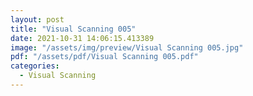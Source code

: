 ```yaml
---
layout: post
title: "Visual Scanning 005"
date: 2021-10-31 14:06:15.413389
image: "/assets/img/preview/Visual Scanning 005.jpg"
pdf: "/assets/pdf/Visual Scanning 005.pdf"
categories:
  - Visual Scanning 
---
```

